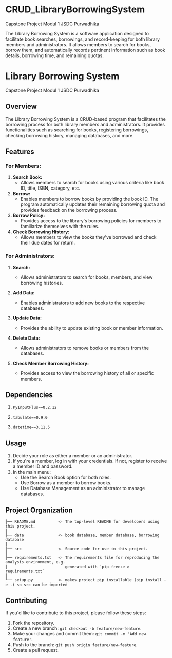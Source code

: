 # CRUD_LibraryBorrowingSystem
Capstone Project Modul 1 JSDC Purwadhika

The Library Borrowing System is a software application designed to facilitate book searches, borrowings, and record-keeping for both library members and administrators. 
It allows members to search for books, borrow them, and automatically records pertinent information such as book details, borrowing time, and remaining quotas.

# Library Borrowing System
Capstone Project Modul 1 JSDC Purwadhika
## Overview
The Library Borrowing System is a CRUD-based program that facilitates the borrowing process for both library members and administrators. It provides functionalities such as searching for books, registering borrowings, checking borrowing history, managing databases, and more.

## Features
### For Members:
1. **Search Book:**
   - Allows members to search for books using various criteria like book ID, title, ISBN, category, etc.
2. **Borrow:**
   - Enables members to borrow books by providing the book ID. The program automatically updates their remaining borrowing quota and provides feedback on the borrowing process.
3. **Borrow Policy:**
   - Provides access to the library's borrowing policies for members to familiarize themselves with the rules.
4. **Check Borrowing History:**
   - Allows members to view the books they've borrowed and check their due dates for return.

### For Administrators:

1. **Search:**
   - Allows administrators to search for books, members, and view borrowing histories.

2. **Add Data:**
   - Enables administrators to add new books to the respective databases.

3. **Update Data:**
   - Provides the ability to update existing book or member information.

4. **Delete Data:**
   - Allows administrators to remove books or members from the databases.

5. **Check Member Borrowing History:**
   - Provides access to view the borrowing history of all or specific members.

## Dependencies

1. ```PyInputPlus==0.2.12```

2. ```tabulate==0.9.0```

3. ```datetime==3.11.5```

## Usage

1. Decide your role as either a member or an administrator.
2. If you're a member, log in with your credentials. If not, register to receive a member ID and password.
3. In the main menu:
   - Use the Search Book option for both roles.
   - Use Borrow as a member to borrow books.
   - Use Database Management as an administrator to manage databases.

## Project Organization

```
├── README.md          <- The top-level README for developers using this project.
│
├── data               <- book database, member database, borrowing database
|            
├── src                <- Source code for use in this project.
│
├── requirements.txt   <- The requirements file for reproducing the analysis environment, e.g.
│                         generated with `pip freeze > requirements.txt`
│
└── setup.py           <- makes project pip installable (pip install -e .) so src can be imported
```

## Contributing

If you'd like to contribute to this project, please follow these steps:

1. Fork the repository.
2. Create a new branch: `git checkout -b feature/new-feature`.
3. Make your changes and commit them: `git commit -m 'Add new feature'`.
4. Push to the branch: `git push origin feature/new-feature`.
5. Create a pull request.

